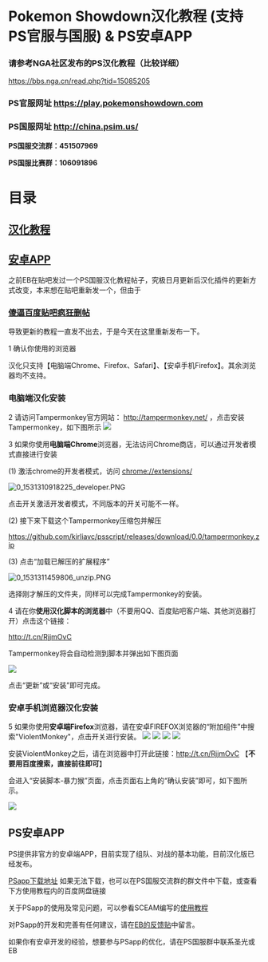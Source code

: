 # Pokemon Showdown汉化教程 (支持PS官服与国服) & PS安卓APP 

### 请参考NGA社区发布的PS汉化教程（比较详细）

https://bbs.nga.cn/read.php?tid=15085205

### PS官服网址 https://play.pokemonshowdown.com 

### PS国服网址 http://china.psim.us/ 

**PS国服交流群：451507969**

**PS国服比赛群：106091896**


# 目录
## [汉化教程](#傻逼百度贴吧疯狂删帖)

## [安卓APP](#ps安卓app)

之前EB在贴吧发过一个PS国服汉化教程帖子，究极日月更新后汉化插件的更新方式改变，本来想在贴吧重新发一个，但由于

### [傻逼百度贴吧疯狂删帖](#)
导致更新的教程一直发不出去，于是今天在这里重新发布一下。

 1  确认你使用的浏览器

汉化只支持【电脑端Chrome、Firefox、Safari】、【安卓手机Firefox】。其余浏览器均不支持。

### 电脑端汉化安装

 2 请访问Tampermonkey官方网站： http://tampermonkey.net/ ，点击安装Tampermonkey，如下图所示
![](https://i.imgur.com/c9u0k1d.png)

 3 如果你使用**电脑端Chrome**浏览器，无法访问Chrome商店，可以通过开发者模式直接进行安装

(1) 激活chrome的开发者模式，访问
[chrome://extensions/](chrome://extensions/)

![0_1531310918225_developer.PNG](http://chinapsim.org./assets/uploads/files/1531310915918-developer.png) 

点击开关激活开发者模式，不同版本的开关可能不一样。

(2) 接下来下载这个Tampermonkey压缩包并解压

https://github.com/kirliavc/psscript/releases/download/0.0/tampermonkey.zip

(3) 点击“加载已解压的扩展程序”

![0_1531311459806_unzip.PNG](http://chinapsim.org./assets/uploads/files/1531311457505-unzip.png) 

选择刚才解压的文件夹，同样可以完成Tampermonkey的安装。

 4 请在你**使用汉化脚本的浏览器**中（不要用QQ、百度贴吧客户端、其他浏览器打开）点击这个链接：

http://t.cn/RjjmOvC

Tampermonkey将会自动检测到脚本并弹出如下图页面

![](https://i.imgur.com/hToSnEX.jpg)

点击“更新”或“安装”即可完成。

### 安卓手机浏览器汉化安装

 5 如果你使用**安卓端Firefox**浏览器，请在安卓FIREFOX浏览器的“附加组件”中搜索"ViolentMonkey"，点击开关进行安装。
 ![](https://i.imgur.com/i3BI5OX.jpg)
 ![](https://i.imgur.com/NH0i5jT.jpg)
 ![](https://i.imgur.com/xXdTWR0.jpg)
 ![](https://i.imgur.com/8uAvt8L.jpg)


安装ViolentMonkey之后，请在浏览器中打开此链接：http://t.cn/RjjmOvC 【**不要用百度搜索，直接前往即可**】

会进入“安装脚本-暴力猴”页面，点击页面右上角的“确认安装”即可，如下图所示。

![](https://i.imgur.com/NghAcmG.jpg)

## PS安卓APP

PS提供非官方的安卓端APP，目前实现了组队、对战的基本功能，目前汉化版已经发布。

[PSapp下载地址](https://github.com/kirliavc/PokemonShowdownAndroidClient/releases/download/v1.3.7.1-cn/pasapp.apk) 如果无法下载，也可以在PS国服交流群的群文件中下载，或查看下方使用教程内的百度网盘链接

关于PSapp的使用及常见问题，可以参看SCEAM编写的[使用教程](http://47.94.147.145/topic/4/)

对PSapp的开发和完善有任何建议，请在[EB的反馈贴](https://tieba.baidu.com/p/5460904952)中留言。

如果你有安卓开发的经验，想要参与PSapp的优化，请在PS国服群中联系圣光或EB
